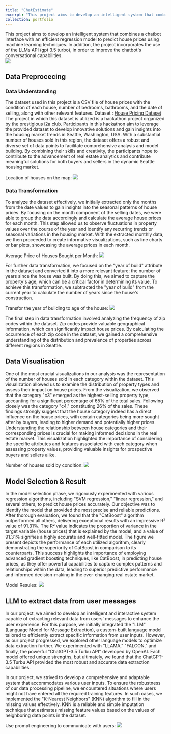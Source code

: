 ```yaml
---
title: "ChatEstimate"
excerpt: "This project aims to develop an intelligent system that combines a chatbot interface with an efficient regression model to predict house prices using machine learning techniques.<br/><img src='/images/pak.png'>"
collection: portfolio
---
```


This project aims to develop an intelligent system that combines a chatbot interface with an efficient regression model to predict house prices using machine learning techniques. In addition, the project incorporates the use of the LLMs API (gpt 3.5 turbo), in order to improve the chatbot's conversational capabilities.<br/><img src='/images/pak.png'>

<h2>Data Preprocecing</h2>
<h3>Data Understanding</h3>
The dataset used in this project is a CSV file of house prices with the condition of each house, number of bedrooms, bathrooms, and the date of selling, along with other relevant features. Dataset : <a href="https://drive.google.com/file/d/1wVqpxzxP4NcKyac3i9D4Fot2zekExVSu/view?usp=sharing">House Pricing Dataset</a>
The project in which this dataset is utilized is a hackathon project organized by the prestigious i2a club. Participants in this hackathon aim to leverage the provided dataset to develop innovative solutions and gain insights into the housing market trends in Seattle, Washington, USA. With a substantial number of houses sold in this region, the dataset offers a robust and diverse set of data points to facilitate comprehensive analysis and model building. By combining their skills and creativity, the participants hope to contribute to the advancement of real estate analytics and contribute meaningful solutions for both buyers and sellers in the dynamic Seattle housing market.

Location of houses on the map:
<img src="/images/houses.jpeg">

<h3>Data Transformation</h3>

To analyze the dataset effectively, we initially extracted only the months from the date values to gain insights into the seasonal patterns of house prices. By focusing on the month component of the selling dates, we were able to group the data accordingly and calculate the average house prices for each month. This step allowed us to observe fluctuations in property values over the course of the year and identify any recurring trends or seasonal variations in the housing market. With the extracted monthly data, we then proceeded to create informative visualizations, such as line charts or bar plots, showcasing the average prices in each month.

Average Price of Houses Bought per Month:
<img src="/images/Average Price of Houses Bought per Month.png">

For further data transformation, we focused on the "year of build" attribute in the dataset and converted it into a more relevant feature: the number of years since the house was built. By doing this, we aimed to capture the property's age, which can be a critical factor in determining its value. To achieve this transformation, we subtracted the "year of build" from the current year to calculate the number of years since the house's construction.

Transfor the year of building to age of the house:
<img src="/images/year_transformation.png">

The final step in data transformation involved analyzing the frequency of zip codes within the dataset. Zip codes provide valuable geographical information, which can significantly impact house prices. By calculating the occurrence of each zip code in the dataset, we gained a comprehensive understanding of the distribution and prevalence of properties across different regions in Seattle.

<h2>Data Visualisation</h2>
One of the most crucial visualizations in our analysis was the representation of the number of houses sold in each category within the dataset. This visualization allowed us to examine the distribution of property types and assess their impact on house prices. From the visualization, we observed that the category "c3" emerged as the highest-selling property type, accounting for a significant percentage of 65% of the total sales. Following closely was the category "c4," constituting 26% of the sales. These findings strongly suggest that the house category indeed has a direct influence on the house prices, with certain categories being more sought after by buyers, leading to higher demand and potentially higher prices. Understanding the relationship between house categories and their corresponding prices is crucial for making informed decisions in the real estate market. This visualization highlighted the importance of considering the specific attributes and features associated with each category when assessing property values, providing valuable insights for prospective buyers and sellers alike.

Number of houses sold by condition:
<img src="/images/Number of houses sold by condition.png">

<h2>Model Selection & Result</h2>

In the model selection phase, we rigorously experimented with various regression algorithms, including "SVM regression," "linear regression," and several others, to predict house prices accurately. Our objective was to identify the model that provided the most precise and reliable predictions. After thorough evaluation, we found that the "CatBoost" algorithm outperformed all others, delivering exceptional results with an impressive R² value of 91.31%. The R² value indicates the proportion of variance in the target variable (house prices) that is explained by the model, and a value of 91.31% signifies a highly accurate and well-fitted model. The figure we present depicts the performance of each utilized algorithm, clearly demonstrating the superiority of CatBoost in comparison to its counterparts. This success highlights the importance of employing advanced gradient boosting techniques, like CatBoost, in predicting house prices, as they offer powerful capabilities to capture complex patterns and relationships within the data, leading to superior predictive performance and informed decision-making in the ever-changing real estate market.

Model Resules:
<img src="/images/models_results.png">

<h2>LLM to extract data from user messages</h2>

In our project, we aimed to develop an intelligent and interactive system capable of extracting relevant data from users' messages to enhance the user experience. For this purpose, we initially integrated the "LLM" (Language Model for Message Extraction), a custom-built language model tailored to efficiently extract specific information from user inputs. However, as our project progressed, we explored other language models to optimize data extraction further. We experimented with "LLAMA," "FALCON," and finally, the powerful "ChatGPT-3.5 Turbu API" developed by OpenAI. Each model offered unique strengths, but ultimately, we found that the ChatGPT-3.5 Turbu API provided the most robust and accurate data extraction capabilities.

In our project, we strived to develop a comprehensive and adaptable system that accommodates various user inputs. To ensure the robustness of our data processing pipeline, we encountered situations where users might not have entered all the required training features. In such cases, we implemented the "K-Nearest Neighbors" (KNN) algorithm to fill in the missing values effectively. KNN is a reliable and simple imputation technique that estimates missing feature values based on the values of neighboring data points in the dataset.

Use prompt engineering to communicate with users:
<img src="/images/LLM.png">